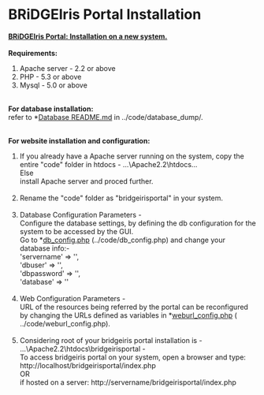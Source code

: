 # BRiDGEIris Portal Installation

<b><u>BRiDGEIris Portal: Installation on a new system. </u></b><br><br>
<b>Requirements:</b><br>
1. Apache server - 2.2 or above<br>
2. PHP - 5.3 or above<br>
3. Mysql - 5.0 or above<br><br>

<b>For database installation: </b><br>
refer to *[Database README.md](../code/database/Readme.md) in ../code/database_dump/.<br><br>

<b>For website installation and configuration: </b><br>
1. If you already have a Apache server running on the system, copy the entire "code" folder in htdocs - ...\Apache2.2\htdocs\...  <br>Else<br> install Apache server and proced further.<br><br>
2. Rename the "code" folder as "bridgeirisportal" in your system. <br><br>
3. Database Configuration Parameters - <br>
Configure the database settings, by defining the db configuration for the system to be accessed by the GUI. <br>
Go to *[db_config.php](../code/db_config.php) (../code/db_config.php) and change your database info:-<br>
'servername' => '', <br>
'dbuser' => '', <br>
'dbpassword' => '', <br>
'database' => ''<br><br>
4. Web Configuration Parameters - <br>
URL of the resources being referred by the portal can be reconfigured by changing the URLs defined as variables in *[weburl_config.php]( ../code/weburl_config.php) ( ../code/weburl_config.php). <br><br>
5. Considering root of your bridgeiris portal installation is - ...\Apache2.2\htdocs\bridgeirisportal -  <br>
To access bridgeiris portal on your system, open a browser and type: http://localhost/bridgeirisportal/index.php <br>
OR<br>
if hosted on a server: http://servername/bridgeirisportal/index.php <br>



